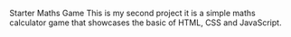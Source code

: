 Starter Maths Game
This is my second project it is a simple maths calculator game that showcases the basic of HTML, CSS and JavaScript.


